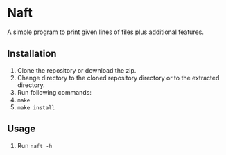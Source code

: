 # Naft
A simple program to print given lines of files plus additional features.

## Installation
1. Clone the repository or download the zip.
2. Change directory to the cloned repository directory or to the extracted directory.
3. Run following commands:
4. ``make``
5. ``make install``

## Usage
1. Run ``naft -h``

